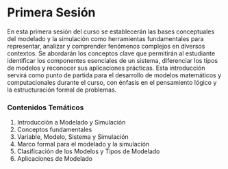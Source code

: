 # Primera Sesión

En esta primera sesión del curso se establecerán las bases conceptuales del modelado y la simulación como herramientas fundamentales para representar, analizar y comprender fenómenos complejos en diversos contextos. Se abordarán los conceptos clave que permitirán al estudiante identificar los componentes esenciales de un sistema, diferenciar los tipos de modelos y reconocer sus aplicaciones prácticas. Esta introducción servirá como punto de partida para el desarrollo de modelos matemáticos y computacionales durante el curso, con énfasis en el pensamiento lógico y la estructuración formal de problemas.

### Contenidos Temáticos

1.	Introducción a Modelado y Simulación
2.	Conceptos fundamentales
3.	Variable, Modelo, Sistema y Simulación
4.	Marco formal para el modelado y la simulación
5.	Clasificación de los Modelos y Tipos de Modelado
6.	Aplicaciones de Modelado
